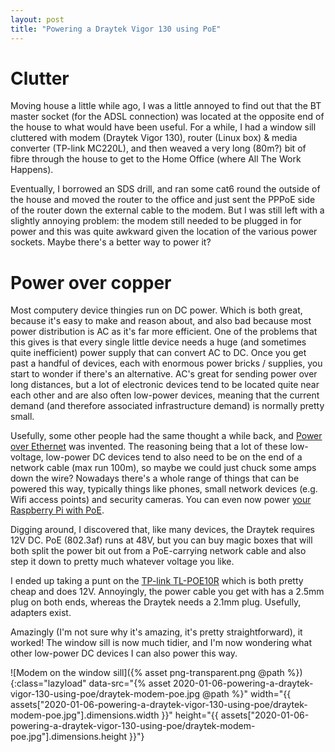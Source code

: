 ```yaml
---
layout: post
title: "Powering a Draytek Vigor 130 using PoE"
---
```


# Clutter

Moving house a little while ago, I was a little annoyed to find out that the BT master socket (for the ADSL connection) was located at the opposite end of the house to what would have been useful. For a while, I had a window sill cluttered with modem (Draytek Vigor 130), router (Linux box) & media converter (TP-link MC220L), and then weaved a very long (80m?) bit of fibre through the house to get to the Home Office (where All The Work Happens).

Eventually, I borrowed an SDS drill, and ran some cat6 round the outside of the house and moved the router to the office and just sent the PPPoE side of the router down the external cable to the modem. But I was still left with a slightly annoying problem: the modem still needed to be plugged in for power and this was quite awkward given the location of the various power sockets. Maybe there's a better way to power it?

# Power over copper

Most computery device thingies run on DC power. Which is both great, because it's easy to make and reason about, and also bad because most power distribution is AC as it's far more efficient. One of the problems that this gives is that every single little device needs a huge (and sometimes quite inefficient) power supply that can convert AC to DC. Once you get past a handful of devices, each with enormous power bricks / supplies, you start to wonder if there's an alternative. AC's great for sending power over long distances, but a lot of electronic devices tend to be located quite near each other and are also often low-power devices, meaning that the current demand (and therefore associated infrastructure demand) is normally pretty small.
  
Usefully, some other people had the same thought a while back, and [Power over Ethernet](https://en.wikipedia.org/wiki/Power_over_Ethernet) was invented. The reasoning being that a lot of these low-voltage, low-power DC devices tend to also need to be on the end of a network cable (max run 100m), so maybe we could just chuck some amps down the wire? Nowadays there's a whole range of things that can be powered this way, typically things like phones, small network devices (e.g. Wifi access points) and security cameras. You can even now power [your Raspberry Pi with PoE](https://www.raspberrypi.org/blog/introducing-power-over-ethernet-poe-hat/).

Digging around, I discovered that, like many devices, the Draytek requires 12V DC. PoE (802.3af) runs at 48V, but you can buy magic boxes that will both split the power bit out from a PoE-carrying network cable and also step it down to pretty much whatever voltage you like.

I ended up taking a punt on the [TP-link TL-POE10R](https://www.tp-link.com/uk/business-networking/accessory/tl-poe10r/) which is both pretty cheap and does 12V. Annoyingly, the power cable you get with has a 2.5mm plug on both ends, whereas the Draytek needs a 2.1mm plug. Usefully, adapters exist.

Amazingly (I'm not sure why it's amazing, it's pretty straightforward), it worked! The window sill is now much tidier, and I'm now wondering what other low-power DC devices I can also power this way.

![Modem on the window sill]({% asset png-transparent.png @path %}){:class="lazyload" data-src="{% asset 2020-01-06-powering-a-draytek-vigor-130-using-poe/draytek-modem-poe.jpg @path %}" width="{{ assets["2020-01-06-powering-a-draytek-vigor-130-using-poe/draytek-modem-poe.jpg"].dimensions.width }}" height="{{ assets["2020-01-06-powering-a-draytek-vigor-130-using-poe/draytek-modem-poe.jpg"].dimensions.height }}"}
 